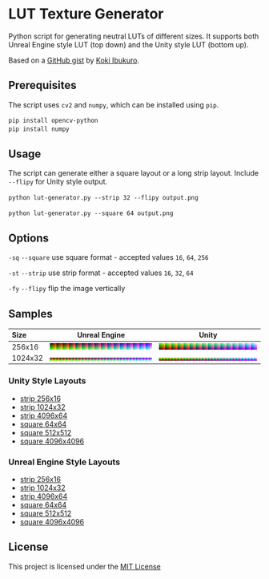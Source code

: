 # LUT Texture Generator

Python script for generating neutral LUTs of different sizes. It supports both Unreal Engine style LUT (top down) and the Unity style LUT (bottom up).

Based on a [GitHub gist](https://gist.github.com/asus4/09b1f5403c63ceab5ae34710cbe2809e) by [Koki Ibukuro](https://gist.github.com/asus4).

## Prerequisites

The script uses `cv2` and `numpy`, which can be installed using `pip`.

```bash
pip install opencv-python
pip install numpy
```

## Usage

The script can generate either a square layout or a long strip layout. Include `--flipy` for Unity style output.

`python lut-generator.py --strip 32 --flipy output.png`

`python lut-generator.py --square 64 output.png`

## Options

`-sq` `--square` use square format - accepted values `16`, `64`, `256`

`-st` `--strip` use strip format - accepted values `16`, `32`, `64`

`-fy` `--flipy` flip the image vertically

## Samples

| Size | Unreal Engine | Unity |
| :--- | --- | --- |
| 256x16 | ![strip 256x16](samples/unreal/lut_strip_16_256x16.png) | ![lut_strip_16_256x16](samples/unity/lut_strip_16_256x16.png) |
| 1024x32 | ![strip 1024x32](samples/unreal/lut_strip_32_1024x32.png) | ![strip 1024x32](samples/unity/lut_strip_32_1024x32.png) |

### Unity Style Layouts

- [strip 256x16](samples/unity/lut_strip_16_256x16.png)
- [strip 1024x32](samples/unity/lut_strip_32_1024x32.png)
- [strip 4096x64](samples/unity/lut_strip_64_4096x64.png)
- [square 64x64](samples/unity/lut_square_16_64x64.png)
- [square 512x512](samples/unity/lut_square_64_512x512.png)
- [square 4096x4096](samples/unity/lut_square_256_4096x4096.png)


### Unreal Engine Style Layouts

- [strip 256x16](samples/unreal/lut_strip_16_256x16.png)
- [strip 1024x32](samples/unreal/lut_strip_32_1024x32.png)
- [strip 4096x64](samples/unreal/lut_strip_64_4096x64.png)
- [square 64x64](samples/unreal/lut_square_16_64x64.png)
- [square 512x512](samples/unreal/lut_square_64_512x512.png)
- [square 4096x4096](samples/unreal/lut_square_256_4096x4096.png)

## License

This project is licensed under the [MIT License](LICENSE)